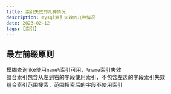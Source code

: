 ```yaml
---
title: 索引失效的几种情况
description: mysql索引失效的几种情况
date: 2023-02-12
tags: [索引]
---
```


## 最左前缀原则

模糊查询like使用`name%`索引可用，`%name`索引失效  
组合索引包含从左到右的字段使用索引，不包含左边的字段索引失效  
组合索引范围搜索，范围搜索后的字段不使用索引  
